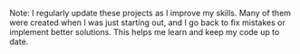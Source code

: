 Note: I regularly update these projects as I improve my skills. Many of them 
    were created when I was just starting out, and I go back to fix mistakes or 
    implement better solutions. This helps me learn and keep my code up to date.
